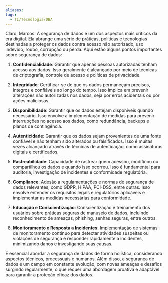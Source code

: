 ```yaml
---
aliases: 
tags:
  - TI/Tecnologia/DBA
---
```

  
Claro, Marcos. A segurança de dados é um dos aspectos mais críticos da era digital. Ela abrange uma série de práticas, políticas e tecnologias destinadas a proteger os dados contra acesso não autorizado, uso indevido, roubo, corrupção ou perda. Aqui estão alguns pontos importantes sobre segurança de dados:

1. **Confidencialidade**: Garantir que apenas pessoas autorizadas tenham acesso aos dados. Isso geralmente é alcançado por meio de técnicas de criptografia, controle de acesso e políticas de privacidade.
    
2. **Integridade**: Certificar-se de que os dados permaneçam precisos, íntegros e confiáveis ao longo do tempo. Isso implica em prevenir alterações não autorizadas nos dados, seja por erros acidentais ou por ações maliciosas.
    
3. **Disponibilidade**: Garantir que os dados estejam disponíveis quando necessário. Isso envolve a implementação de medidas para prevenir interrupções no acesso aos dados, como redundância, backups e planos de contingência.
    
4. **Autenticidade**: Garantir que os dados sejam provenientes de uma fonte confiável e não tenham sido alterados ou falsificados. Isso é muitas vezes alcançado através de técnicas de autenticação, como assinaturas digitais e certificados.
    
5. **Rastreabilidade**: Capacidade de rastrear quem acessou, modificou ou compartilhou os dados e quando isso ocorreu. Isso é fundamental para auditoria, investigação de incidentes e conformidade regulatória.
    
6. **Compliance**: Adesão a regulamentações e normas de segurança de dados relevantes, como GDPR, HIPAA, PCI-DSS, entre outras. Isso envolve entender os requisitos legais e regulatórios aplicáveis e implementar as medidas necessárias para conformidade.
    
7. **Educação e Conscientização**: Conscientização e treinamento dos usuários sobre práticas seguras de manuseio de dados, incluindo reconhecimento de ameaças, phishing, senhas seguras, entre outros.
    
8. **Monitoramento e Resposta a Incidentes**: Implementação de sistemas de monitoramento contínuo para detectar atividades suspeitas ou violações de segurança e responder rapidamente a incidentes, minimizando danos e investigando suas causas.
    

É essencial abordar a segurança de dados de forma holística, considerando aspectos técnicos, processuais e humanos. Além disso, a segurança de dados é um campo em constante evolução, com novas ameaças e desafios surgindo regularmente, o que requer uma abordagem proativa e adaptável para garantir a proteção eficaz dos dados.